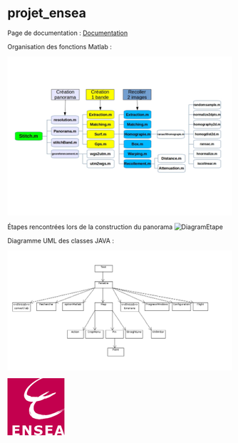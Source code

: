 projet_ensea
============

Page de documentation : [Documentation]

[Documentation]:http://benoitfragit.github.io/projet_ensea/ "Documentation"

Organisation des fonctions Matlab :

![DiagramMatlab](resources/Documentation/docMatlab/schemaMATLAB.jpg)

Étapes rencontrées lors de la construction du panorama
![DiagramEtape](resources/Documentation/docMatlab/schémaboloc.jpg)

Diagramme UML des classes JAVA :

![DiagramUML](resources/Documentation/docJava/Diagrammeclasses.png)


![ecole](resources/Images/Ensea.gif)


[1]:http://www.ensea.fr/ "http://www.ensea.fr/"
